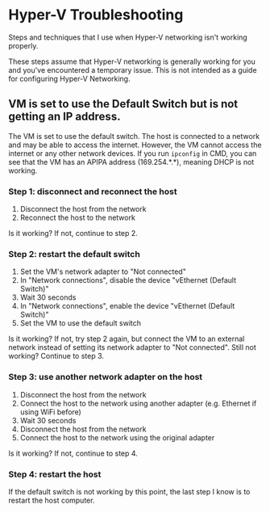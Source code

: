 # Hyper-V Troubleshooting
Steps and techniques that I use when Hyper-V networking isn't working properly.

These steps assume that Hyper-V networking is generally working for you and you've encountered a temporary issue. This is not intended as a guide for configuring Hyper-V Networking.

## VM is set to use the Default Switch but is not getting an IP address.
The VM is set to use the default switch. The host is connected to a network and may be able to access the internet. However, the VM cannot access the internet or any other network devices. If you run `ipconfig` in CMD, you can see that the VM has an APIPA address (169.254.\*.\*), meaning DHCP is not working.

### Step 1: disconnect and reconnect the host

  1) Disconnect the host from the network
  2) Reconnect the host to the network

Is it working? If not, continue to step 2.

### Step 2: restart the default switch

  1) Set the VM's network adapter to "Not connected"
  2) In "Network connections", disable the device "vEthernet (Default Switch)"
  3) Wait 30 seconds
  4) In "Network connections", enable the device "vEthernet (Default Switch)"
  5) Set the VM to use the default switch

Is it working? If not, try step 2 again, but connect the VM to an external network instead of setting its network adapter to "Not connected". Still not working? Continue to step 3.

### Step 3: use another network adapter on the host

  1) Disconnect the host from the network
  2) Connect the host to the network using another adapter (e.g. Ethernet if using WiFi before)
  3) Wait 30 seconds
  4) Disconnect the host from the network
  5) Connect the host to the network using the original adapter

Is it working? If not, continue to step 4.

### Step 4: restart the host
If the default switch is not working by this point, the last step I know is to restart the host computer.
